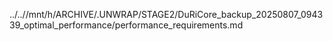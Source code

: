 ../..//mnt/h/ARCHIVE/.UNWRAP/STAGE2/DuRiCore_backup_20250807_094339_optimal_performance/performance_requirements.md